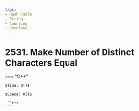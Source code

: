 ```yaml
---
tags:
- Hash Table
- String
- Counting
- Unsolved
---
```



# 2531. Make Number of Distinct Characters Equal

=== "C++"

    $Time: O()$

    $Space: O()$

    ```c++
    ```